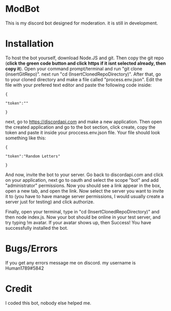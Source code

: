 # ModBot

This is my discord bot designed for moderation. it is still in development.

# Installation

To host the bot yourself, download Node.JS and git. Then copy the git repo (**click the green code button and click https if it isnt selected already, then copy it**).
Open your command prompt/terminal and run "git clone (insertGitRepo)". next run "cd (InsertClonedRepoDirectory)". After that, go to your cloned directory and make a file
called "process.env.json". Edit the file with your prefered text editor and paste the following code inside:
```
{

"token":""

}
```
next, go to https://discordapi.com and make a new application. Then open the created application and go to the bot section, click create, copy the token and paste it
inside your proccess.env.json file. Your file should look something like this:
```
{

"token":"Random Letters"

}
```
And now, invite the bot to your server. Go back to discordapi.com and click on your application, next  go to oauth and select the scope "bot" and add "administrator" permissions.
Now you should see a link appear in the box, open a new tab, and open the link. Now select the server you want to invite it to (you have to have manage server permissions,
I would usually create a server just for testing) and click authorize.

Finally, open your terminal, type in "cd (InsertClonedRepoDirectory)" and then node index.js. Now your bot should be online in your test server, and try typing !m avatar.
If your avatar shows up, then Success! You have successfully installed the bot.

# Bugs/Errors

If you get any errors message me on discord. my username is Human1789#5842

# Credit

I coded this bot, nobody else helped me.
